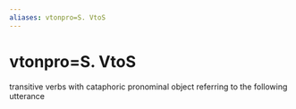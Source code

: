 ```yaml
---
aliases: vtonpro=S. VtoS
---
```

# vtonpro=S. VtoS

transitive verbs with cataphoric pronominal object referring to the following utterance